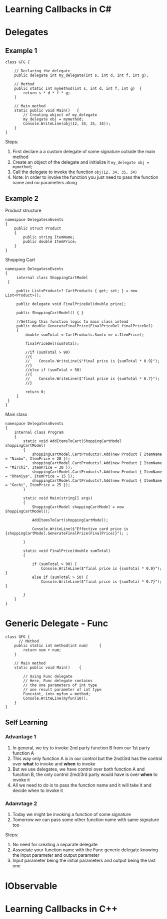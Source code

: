 # Learning Callbacks in C#

# Delegates

## Example 1
```
class GFG { 

	// Declaring the delegate 
	public delegate int my_delegate(int s, int d, int f, int g); 

	// Method 
	public static int mymethod(int s, int d, int f, int g) 	{ 
		return s * d * f * g; 
	} 

	// Main method 
	static public void Main() 	{ 
		// Creating object of my_delegate 
		my_delegate obj = mymethod; 
		Console.WriteLine(obj(12, 34, 35, 34)); 
	} 
} 
```

Steps:
1. First declare a a custom delegate of some signature outside the main method
2. Create an object of the delegate and initialize it `my_delegate obj = mymethod;`
3. Call the delegate to invoke the function `obj(12, 34, 35, 34)`
4. Note: In order to invoke the function you just need to pass the function name and no parameters along

## Example 2
Product structure
```
namespace DelegatesnEvents
{
    public struct Product
    {
        public string ItemName;
        public double ItemPrice;
    }
}
```

Shopping Cart
```
namespace DelegatesnEvents
{
     internal class ShoppingCartModel
 {

     public List<Product>? CartProducts { get; set; } = new List<Product>();

     public delegate void FinalPriceDel(double price);

     public ShoppingCartModel() { }

     //Getting this function logic to main class intead
     public double GenerateFinalPrice(FinalPriceDel finalPriceDel)
     {
         double sumTotal = CartProducts.Sum(x => x.ItemPrice);

         finalPriceDel(sumTotal);

         //if (sumTotal > 90)
         //{
         //    Console.WriteLine($"final price is {sumTotal * 0.9}");
         //}
         //else if (sumTotal > 50)
         //{
         //    Console.WriteLine($"final price is {sumTotal * 0.7}");
         //}

         return 0;
     }
 }
}
```
Main class 
```
namespace DelegatesnEvents
{
    internal class Program
    {
        static void AddItemsToCart(ShoppingCartModel shoppingCartModel)
        {
            shoppingCartModel.CartProducts?.Add(new Product { ItemName = "Nimbu", ItemPrice = 20 });
            shoppingCartModel.CartProducts?.Add(new Product { ItemName = "Mirchi", ItemPrice = 30 });
            shoppingCartModel.CartProducts?.Add(new Product { ItemName = "Dhaniya", ItemPrice = 15 });
            shoppingCartModel.CartProducts?.Add(new Product { ItemName = "Gochi", ItemPrice = 25 });
        }

        static void Main(string[] args)
        {
            ShoppingCartModel shoppingCartModel = new ShoppingCartModel();

            AddItemsToCart(shoppingCartModel);

            Console.WriteLine($"Effective card price is {shoppingCartModel.GenerateFinalPrice(FinalPrice)}"); ;
            
        }

        static void FinalPrice(double sumTotal)
        {

            if (sumTotal > 90) {
                Console.WriteLine($"final price is {sumTotal * 0.9}"); }
            else if (sumTotal > 50) { 
                Console.WriteLine($"final price is {sumTotal * 0.7}"); }

        }
    }
}
```


# Generic Delegate - Func
```
class GFG { 
      // Method 
    public static int method(int num)     { 
        return num + num; 
    } 
  
    // Main method 
    static public void Main()    { 
  
        // Using Func delegate 
        // Here, Func delegate contains  
        // the one parameters of int type 
        // one result parameter of int type 
        Func<int, int> myfun = method; 
        Console.WriteLine(myfun(10)); 
    } 
}
```

## Self Learning
### Advantage 1
1. In general, we try to invoke 2nd party function B from our 1st party function A
2. This way only function A is in our control but the 2nd/3rd has the control over **what** to invoke and **when** to invoke
3. But we use delegates, we have control over both function A and function B, the only control 2md/3rd party would have is over **when** to invoke it
4. All we need to do is to pass the function name and it will take it and decide when to invoke it

### Adanvtage 2
1. Today we might be invoking a function of some signature
2. Tomorrow we can pass some other function name with same signature too

Steps:
1. No need for creating a separate delegate
2. Associate your function name with the Func generic delegate knowing the input parameter and output  parameter
3. Input parameter being the initial parameters and output being the last one



# IObservable





















# Learning Callbacks in C++
